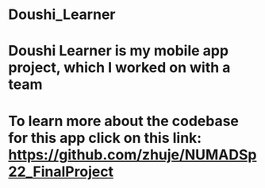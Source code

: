 # Doushi_Learner
# Doushi Learner is my mobile app project, which I worked on with a team
# To learn more about the codebase for this app click on this link: https://github.com/zhuje/NUMADSp22_FinalProject 
